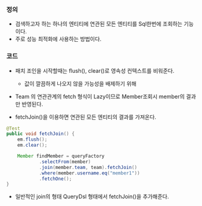 ### 정의
- 검색하고자 하는 하나의 엔티티에 연관된 모든 엔티티를 Sql한번에 조회하는 기능이다.
- 주로 성능 최적화에 사용하는 방법이다.

### 코드
- 패치 조인을 시작할때는 flush(), clear()로 영속성 컨텍스트를 비워준다.
    - 값이 깔끔하게 나오지 않을 가능성을 배제하기 위해

- Team 의 연관관계의 fetch 형식이 Lazy이므로 Member조회시 member의 결과만 반영된다.

- fetchJoin()을 이용하면 연관된 모든 엔티티의 결과를 가져온다.


```java
@Test
public void fetchJoin() {
    em.flush();
    em.clear();

    Member findMember = queryFactory
            .selectFrom(member)
            .join(member.team, team).fetchJoin()
            .where(member.username.eq("member1"))
            .fetchOne();
}
```
- 일반적인 join의 형태 QueryDsl 형태에서 fetchJoin()을 추가해준다.
